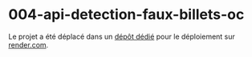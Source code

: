 # 004-api-detection-faux-billets-oc

Le projet a été déplacé dans un [dépôt dédié](https://github.com/anquetos/detection-faux-billets-dash-app.git) pour le déploiement sur [render.com](https://render.com/).